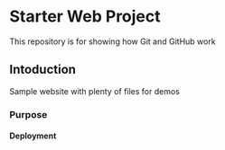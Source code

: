 # Starter Web Project

This repository is for showing how Git and GitHub work

## Intoduction

Sample website with plenty of files for demos

### Purpose

#### Deployment